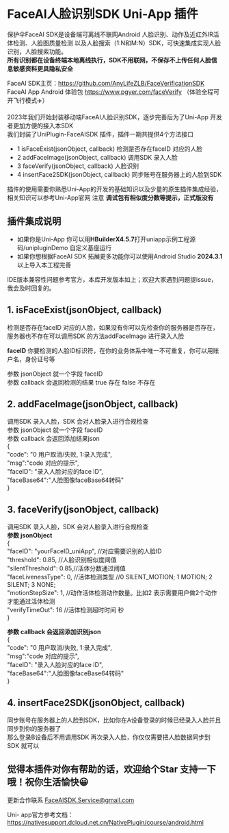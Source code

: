 # FaceAI人脸识别SDK Uni-App 插件

保护伞FaceAI SDK是设备端可离线不联网Android 人脸识别、动作及近红外IR活体检测、人脸图质量检测
以及人脸搜索（1:N和M:N）SDK，可快速集成实现人脸识别，人脸搜索功能。  
**所有识别都在设备终端本地离线执行，SDK不用联网，不保存不上传任何人脸信息敏感资料更具隐私安全**  

FaceAI SDK主页：https://github.com/AnyLifeZLB/FaceVerificationSDK  
FaceAI App Android 体验包 https://www.pgyer.com/faceVerify （体验全程可开飞行模式✈️）  
 
2023年我们开始封装移动端FaceAI人脸识别SDK，逐步完善后为了Uni-App 开发者更加方便的接入本SDK  
我们封装了UniPlugin-FaceAISDK 插件，插件一期共提供4个方法接口
  - 1  isFaceExist(jsonObject, callback) 检测是否存在faceID 对应的人脸
  - 2  addFaceImage(jsonObject, callback) 调用SDK 录入人脸
  - 3  faceVerify(jsonObject, callback) 人脸识别
  - 4  insertFace2SDK(jsonObject, callback) 同步账号在服务器上的人脸到SDK

插件的使用需要你熟悉Uni-App的开发的基础知识以及少量的原生插件集成经验，相关知识可以参考Uni-App官网
注意 **调试包有相似度分数等提示，正式版没有**

## 插件集成说明
- 如果你是Uni-App 你可以用**HBuilderX4.5.7**打开uniapp示例工程源码/unipluginDemo 自定义基座运行
- 如果你想根据FaceAI SDK 拓展更多功能你可以使用Android Studio **2024.3.1**以上导入本工程完善

IDE版本兼容性问题参考官方，本库开发版本如上；欢迎大家遇到问题提issue，我会及时回复的。
 
## 1. isFaceExist(jsonObject, callback)
检测是否存在faceID 对应的人脸，如果没有你可以先检查你的服务器是否存在，服务器也不存在可以调用SDK
的方法addFaceImage 进行录入人脸

**faceID** 你要检测的人脸ID标识符，在你的业务体系中唯一不可重复，你可以用账户名，身份证号等  

参数 jsonObject 就一个字段 faceID  
参数 callback 会返回检测的结果 true 存在 false 不存在  

## 2. addFaceImage(jsonObject, callback)
调用SDK 录入人脸，SDK 会对人脸录入进行合规检查  
参数 jsonObject 就一个字段 faceID  
参数 callback 会返回添加结果json  
{  
    "code": "0 用户取消/失败,  1:录入完成",  
    "msg":"code 对应的提示",  
    "faceID": "录入人脸对应的face ID",  
    "faceBase64":"人脸图像faceBase64转码"  
}  


## 3. faceVerify(jsonObject, callback)
调用SDK 录入人脸，SDK 会对人脸录入进行合规检查  
**参数 jsonObject**  
{  
   "faceID": "yourFaceID_uniApp", //对应需要识别的人脸ID  
   "threshold": 0.85, //人脸识别相似度阈值  
   "silentThreshold": 0.85,//活体分数通过阈值  
   "faceLivenessType": 0, //活体检测类型 //0 SILENT_MOTION; 1 MOTION; 2 SILENT; 3 NONE;  
   "motionStepSize": 1, //动作活体检测动作数量。比如2 表示需要用户做2个动作才能通过活体检测  
   "verifyTimeOut": 16 //活体检测超时时间 秒  
}  


**参数 callback 会返回添加识别json**   
{  
   "code": "0 用户取消/失败,  1:录入完成",  
   "msg":"code 对应的提示",  
   "faceID": "录入人脸对应的face ID",  
   "faceBase64":"人脸图像faceBase64转码"  
}  


## 4. insertFace2SDK(jsonObject, callback) 
同步账号在服务器上的人脸到SDK，比如你在A设备登录的时候已经录入人脸并且同步到你的服务器了    
那么登录B设备后不用调用SDK 再次录入人脸，你仅仅需要把人脸数据同步到SDK 就可以  



## 觉得本插件对你有帮助的话，欢迎给个Star 支持一下哦！祝你生活愉快😀  
更新合作联系 FaceAISDK.Service@gmail.com

Uni- app官方参考文档：https://nativesupport.dcloud.net.cn/NativePlugin/course/android.html